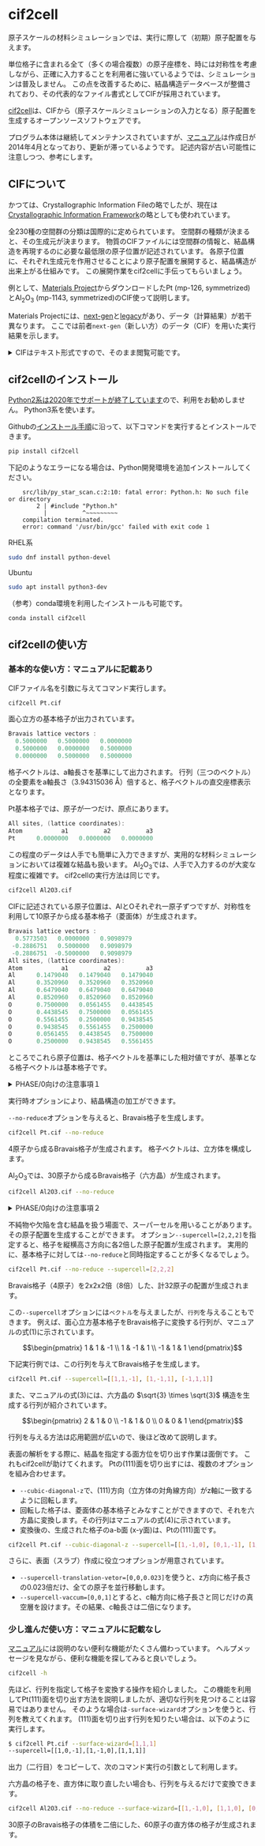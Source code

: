 # cif2cell

原子スケールの材料シミュレーションでは、実行に際して（初期）原子配置を与えます。

単位格子に含まれる全て（多くの場合複数）の原子座標を、時には対称性を考慮しながら、正確に入力することを利用者に強いているようでは、シミュレーションは普及しません。
この点を改善するために、結晶構造データベースが整備されており、その代表的なファイル書式としてCIFが採用されています。

[cif2cell](https://github.com/torbjornbjorkman/cif2cell)は、CIFから（原子スケールシミュレーションの入力となる）原子配置を生成するオープンソースソフトウェアです。

プログラム本体は継続してメンテナンスされていますが、[マニュアル](https://github.com/torbjornbjorkman/cif2cell/blob/master/docs/cif2cell.pdf)は作成日が2014年4月となっており、更新が滞っているようです。
記述内容が古い可能性に注意しつつ、参考にします。

## CIFについて

かつては、Crystallographic Information Fileの略でしたが、現在は[Crystallographic Information Framework](https://www.iucr.org/resources/cif)の略としても使われています。

全230種の空間群の分類は国際的に定められています。
空間群の種類が決まると、その生成元が決まります。
物質のCIFファイルには空間群の情報と、結晶構造を再現するのに必要な最低限の原子位置が記述されています。
各原子位置に、それぞれ生成元を作用させることにより原子配置を展開すると、結晶構造が出来上がる仕組みです。
この展開作業をcif2cellに手伝ってもらいましょう。

例として、[Materials Project](https://materialsproject.org)からダウンロードしたPt (mp-126, symmetrized)とAl<sub>2</sub>O<sub>3</sub> (mp-1143, symmetrized)のCIF使って説明します。

Materials Projectには、[next-gen](https://next-gen.materialsproject.org/)と[legacy](https://legacy.materialsproject.org/)があり、データ（計算結果）が若干異なります。
ここでは前者`next-gen`（新しい方）のデータ（CIF）を用いた実行結果を示します。

<details>

<summary>CIFはテキスト形式ですので、そのまま閲覧可能です。</summary>

多くの場合格子は、Bravais格子で与えられています。
長さの単位はÅです。

```C
_cell_length_a   3.94315036
_cell_length_b   3.94315036
_cell_length_c   3.94315036
_cell_angle_alpha   90.00000000
_cell_angle_beta   90.00000000
_cell_angle_gamma   90.00000000
```

対称性に関する情報を含みます。

```C
_symmetry_space_group_name_H-M   Fm-3m
（略）
_symmetry_Int_Tables_number   225
（略）
loop_
 _symmetry_equiv_pos_site_id
 _symmetry_equiv_pos_as_xyz
  1  'x, y, z'
  2  '-x, -y, -z'
  3  '-y, x, z'
  4  'y, -x, -z'
  5  '-x, -y, z'
（略）
```

原子位置の情報です。

```C
  Pt  Pt0  4  0.00000000  0.00000000  0.00000000  1
```

</details>

## cif2cellのインストール

[Python2系は2020年でサポートが終了しています](https://www.python.org/doc/sunset-python-2/)ので、利用をお勧めしません。
Python3系を使います。

Githubの[インストール手順](https://github.com/torbjornbjorkman/cif2cell#installation-instructions)に沿って、以下コマンドを実行するとインストールできます。

```sh
pip install cif2cell
```

下記のようなエラーになる場合は、Python開発環境を追加インストールしてください。

```
    src/lib/py_star_scan.c:2:10: fatal error: Python.h: No such file or directory
        2 | #include "Python.h"
          |          ^~~~~~~~~~
    compilation terminated.
    error: command '/usr/bin/gcc' failed with exit code 1
```

RHEL系

```sh
sudo dnf install python-devel
```

Ubuntu

```sh
sudo apt install python3-dev
```

（参考）conda環境を利用したインストールも可能です。

```sh
conda install cif2cell
```

## cif2cellの使い方

### 基本的な使い方：マニュアルに記載あり

CIFファイル名を引数に与えてコマンド実行します。

```sh
cif2cell Pt.cif
```

面心立方の基本格子が出力されています。

```C
Bravais lattice vectors :
  0.5000000   0.5000000   0.0000000
  0.5000000   0.0000000   0.5000000
  0.0000000   0.5000000   0.5000000
```

格子ベクトルは、a軸長さを基準にして出力されます。
行列（三つのベクトル）の全要素をa軸長さ（3.94315036 Å）倍すると、格子ベクトルの直交座標表示となります。

Pt基本格子では、原子が一つだけ、原点にあります。

```C
All sites, (lattice coordinates):
Atom           a1          a2          a3
Pt      0.0000000   0.0000000   0.0000000
```

この程度のデータは人手でも簡単に入力できますが、実用的な材料シミュレーションにおいては複雑な結晶も扱います。
Al<sub>2</sub>O<sub>3</sub>では、人手で入力するのが大変な程度に複雑です。
cif2cellの実行方法は同じです。

```sh
cif2cell Al2O3.cif
```

CIFに記述されている原子位置は、AlとOそれぞれ一原子ずつですが、対称性を利用して10原子から成る基本格子（菱面体）が生成されます。

```C
Bravais lattice vectors :
  0.5773503   0.0000000   0.9098979
 -0.2886751   0.5000000   0.9098979
 -0.2886751  -0.5000000   0.9098979
All sites, (lattice coordinates):
Atom           a1          a2          a3
Al      0.1479040   0.1479040   0.1479040
Al      0.3520960   0.3520960   0.3520960
Al      0.6479040   0.6479040   0.6479040
Al      0.8520960   0.8520960   0.8520960
O       0.7500000   0.0561455   0.4438545
O       0.4438545   0.7500000   0.0561455
O       0.5561455   0.2500000   0.9438545
O       0.9438545   0.5561455   0.2500000
O       0.0561455   0.4438545   0.7500000
O       0.2500000   0.9438545   0.5561455
```

ところでこれら原子位置は、格子ベクトルを基準にした相対値ですが、基準となる格子ベクトルは基本格子です。

<details>

<summary>PHASE/0向けの注意事項１</summary>

PHASE/0の入力ファイルでは、`coordinate_system = internal`（既定値）で指定する原子位置は、Bravais格子を基準にした相対的な値です。
そのため上記数値そのままでは利用できません。
利用方法はこの後述べます。
なお、Ptは(0,0,0)にのみ原子があるので、どちらの格子ベクトルを基準にしても同じです。

</details>

実行時オプションにより、結晶構造の加工ができます。

`--no-reduce`オプションを与えると、Bravais格子を生成します。

```sh
cif2cell Pt.cif --no-reduce
```

4原子から成るBravais格子が生成されます。
格子ベクトルは、立方体を構成します。

Al<sub>2</sub>O<sub>3</sub>では、30原子から成るBravais格子（六方晶）が生成されます。

```sh
cif2cell Al2O3.cif --no-reduce
```

<details>

<summary>PHASE/0向けの注意事項２</summary>

この座標値はBravais格子ベクトルを基準にしていますので、PHASE/0入力ファイルでそのまま利用できます。

[Bravais格子30原子のPHASE/0入力ファイル](nfinpB.data)

座標値はそのままに、基本格子では等価な位置の原子を削除（コメントアウト）すると、基本格子10原子用の原子位置となります。

[基本格子10原子のPHASE/0入力ファイル](nfinpP.data)

</details>

不純物や欠陥を含む結晶を扱う場面で、スーパーセルを用いることがあります。
その原子配置を生成することができます。
オプション`--supercell=[2,2,2]`を指定すると、格子を縦横高さ方向に各2倍した原子配置が生成されます。
実用的に、基本格子に対しては`--no-reduce`と同時指定することが多くなるでしょう。

```sh
cif2cell Pt.cif --no-reduce --supercell=[2,2,2]
```

Bravais格子（4原子）を2x2x2倍（8倍）した、計32原子の配置が生成されます。

この`--supercell`オプションには`ベクトル`を与えましたが、`行列`を与えることもできます。
例えば、面心立方基本格子をBravais格子に変換する行列が、マニュアルの式(1)に示されています。

```math
\begin{pmatrix}
1 & 1 & -1 \\
1 & -1 & 1 \\
-1 & 1 & 1
\end{pmatrix}
```

下記実行例では、この行列を与えてBravais格子を生成します。

```sh
cif2cell Pt.cif --supercell=[[1,1,-1], [1,-1,1], [-1,1,1]]
```

また、マニュアルの式(3)には、六方晶の $\sqrt{3} \times \sqrt{3}$ 構造を生成する行列が紹介されています。

```math
\begin{pmatrix}
2 & 1 & 0 \\
-1 & 1 & 0 \\
0 & 0 & 1
\end{pmatrix}
```

行列を与える方法は応用範囲が広いので、後ほど改めて説明します。

表面の解析をする際に、結晶を指定する面方位を切り出す作業は面倒です。
これもcif2cellが助けてくれます。
Ptの(111)面を切り出すには、複数のオプションを組み合わせます。

- `--cubic-diagonal-z`で、(111)方向（立方体の対角線方向）がz軸に一致するように回転します。
- 回転した格子は、菱面体の基本格子とみなすことができますので、それを六方晶に変換します。その行列はマニュアルの式(4)に示されています。
- 変換後の、生成された格子のa-b面 (x-y面)は、Ptの(111)面です。

```sh
cif2cell Pt.cif --cubic-diagonal-z --supercell=[[1,-1,0], [0,1,-1], [1,1,1]]
```

さらに、表面（スラブ）作成に役立つオプションが用意されています。

- `--supercell-translation-vetor=[0,0,0.023]`を使うと、z方向に格子長さの0.023倍だけ、全ての原子を並行移動します。
- `--supercell-vaccum=[0,0,1]`とすると、c軸方向に格子長さと同じだけの真空層を設けます。その結果、c軸長さは二倍になります。

### 少し進んだ使い方：マニュアルに記載なし

[マニュアル](https://github.com/torbjornbjorkman/cif2cell/blob/master/docs/cif2cell.pdf)には説明のない便利な機能がたくさん備わっています。
ヘルプメッセージを見ながら、便利な機能を探してみると良いでしょう。

```sh
cif2cell -h
```

先ほど、行列を指定して格子を変換する操作を紹介しました。
この機能を利用してPt(111)面を切り出す方法を説明しましたが、適切な行列を見つけることは容易ではありません。
そのような場合は`-surface-wizard`オプションを使うと、行列を教えてくれます。
(111)面を切り出す行列を知りたい場合は、以下のように実行します。

```sh
$ cif2cell Pt.cif --surface-wizard=[1,1,1]
--supercell=[[1,0,-1],[1,-1,0],[1,1,1]]
```

出力（二行目）をコピーして、次のコマンド実行の引数として利用します。

六方晶の格子を、直方体に取り直したい場合も、行列を与えるだけで変換できます。

```sh
cif2cell Al2O3.cif --no-reduce --surface-wizard=[[1,-1,0], [1,1,0], [0,0,1]]
```

30原子のBravais格子の体積を二倍にした、60原子の直方体の格子が生成されます。
